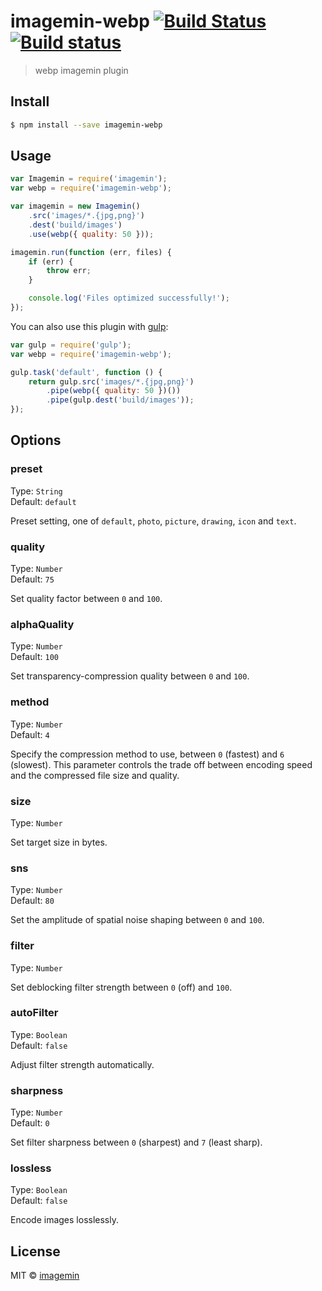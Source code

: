 # imagemin-webp [![Build Status](http://img.shields.io/travis/imagemin/imagemin-webp.svg?style=flat)](https://travis-ci.org/imagemin/imagemin-webp) [![Build status](https://ci.appveyor.com/api/projects/status/erd3nf73djfm4gjp?svg=true)](https://ci.appveyor.com/project/ShinnosukeWatanabe/imagemin-webp)

> webp imagemin plugin


## Install

```sh
$ npm install --save imagemin-webp
```


## Usage

```js
var Imagemin = require('imagemin');
var webp = require('imagemin-webp');

var imagemin = new Imagemin()
	.src('images/*.{jpg,png}')
	.dest('build/images')
	.use(webp({ quality: 50 }));

imagemin.run(function (err, files) {
	if (err) {
		throw err;
	}

	console.log('Files optimized successfully!');
});
```

You can also use this plugin with [gulp](http://gulpjs.com):

```js
var gulp = require('gulp');
var webp = require('imagemin-webp');

gulp.task('default', function () {
	return gulp.src('images/*.{jpg,png}')
		.pipe(webp({ quality: 50 })())
		.pipe(gulp.dest('build/images'));
});
```


## Options

### preset

Type: `String`  
Default: `default`

Preset setting, one of `default`, `photo`, `picture`, `drawing`, `icon` and `text`.

### quality

Type: `Number`  
Default: `75`

Set quality factor between `0` and `100`.

### alphaQuality

Type: `Number`  
Default: `100`

Set transparency-compression quality between `0` and `100`.

### method

Type: `Number`  
Default: `4`

Specify the compression method to use, between `0` (fastest) and `6` (slowest). This parameter controls the trade off between encoding speed and the compressed file size and quality.

### size

Type: `Number`  

Set target size in bytes.

### sns

Type: `Number`  
Default: `80`

Set the amplitude of spatial noise shaping between `0` and `100`.

### filter

Type: `Number`  

Set deblocking filter strength between `0` (off) and `100`.

### autoFilter

Type: `Boolean`  
Default: `false`  

Adjust filter strength automatically.

### sharpness

Type: `Number`  
Default: `0`

Set filter sharpness between `0` (sharpest) and `7` (least sharp).

### lossless

Type: `Boolean`  
Default: `false`

Encode images losslessly.


## License

MIT © [imagemin](https://github.com/imagemin)
